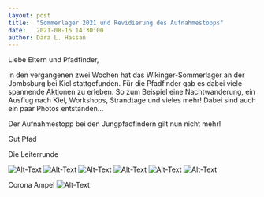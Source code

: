 ```yaml
---
layout: post
title:  "Sommerlager 2021 und Revidierung des Aufnahmestopps"
date:   2021-08-16 14:30:00
author: Dara L. Hassan
---
```


Liebe Eltern und Pfadfinder, 

in den vergangenen zwei Wochen hat das Wikinger-Sommerlager an der Jombsburg bei Kiel stattgefunden. Für die Pfadfinder gab es dabei viele spannende Aktionen zu erleben. So zum Beispiel eine Nachtwanderung, ein Ausflug nach Kiel, Workshops, Strandtage und vieles mehr! Dabei sind auch ein paar Photos entstanden...

Der Aufnahmestopp bei den Jungpfadfindern gilt nun nicht mehr!

Gut Pfad

Die Leiterrunde

![Alt-Text](/assets/img/jombsburg_1.jpg)
![Alt-Text](/assets/img/jombsburg_2.jpg)
![Alt-Text](/assets/img/jombsburg_3.jpg)
![Alt-Text](/assets/img/jombsburg_4.jpg)
![Alt-Text](/assets/img/jombsburg_5.jpg)
![Alt-Text](/assets/img/jombsburg_6.jpg)

Corona Ampel
![Alt-Text](/assets/img/Corona_Grün.jpg)
